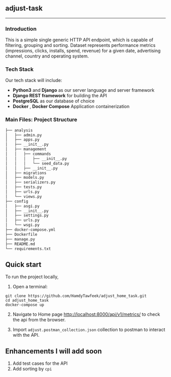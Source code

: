 ## adjust-task

-----    
    
### Introduction

This is a simple single generic HTTP API endpoint, which is capable of filtering, grouping and sorting. 
Dataset represents performance metrics (impressions, clicks, installs, spend, revenue) for a given date, 
advertising channel, country and operating system.

### Tech Stack

Our tech stack will include:

* **Python3** and **Django** as our server language and server framework
* **Django REST framework** for building the API
* **PostgreSQL** as our database of choice
* **Docker** , **Docker Compose** Application containerization 


### Main Files: Project Structure
```sh
├── analysis
│   ├── admin.py
│   ├── apps.py
│   ├── __init__.py
│   ├── management
│   │   ├── commands
│   │   │   ├── __init__.py
│   │   │   └── seed_data.py
│   │   ├── __init__.py
│   ├── migrations
│   ├── models.py
│   ├── serializers.py
│   ├── tests.py
│   ├── urls.py
│   └── views.py
├── config
│   ├── asgi.py
│   ├── __init__.py
│   ├── settings.py
│   ├── urls.py
│   └── wsgi.py
├── docker-compose.yml
├── Dockerfile
├── manage.py
├── README.md
└── requirements.txt
```

## Quick start

To run the project locally,

1. Open a terminal:
  ```shell
  git clone https://github.com/HamdyTawfeek/adjust_home_task.git
  cd adjust_home_task
  docker-compose up
  ```

2. Navigate to Home page [http://localhost:8000/api/v1/metrics/]( http://localhost:8000/api/v1/metrics/) to check the api from the browser.

3. Import `adjust.postman_collection.json` collection to postman to interact with the API.


## Enhancements I will add soon

1. Add test cases for the API
2. Add sorting by `cpi`
